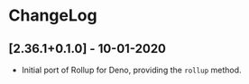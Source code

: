 # ChangeLog

## [2.36.1+0.1.0] - 10-01-2020

- Initial port of Rollup for Deno, providing the `rollup` method.
